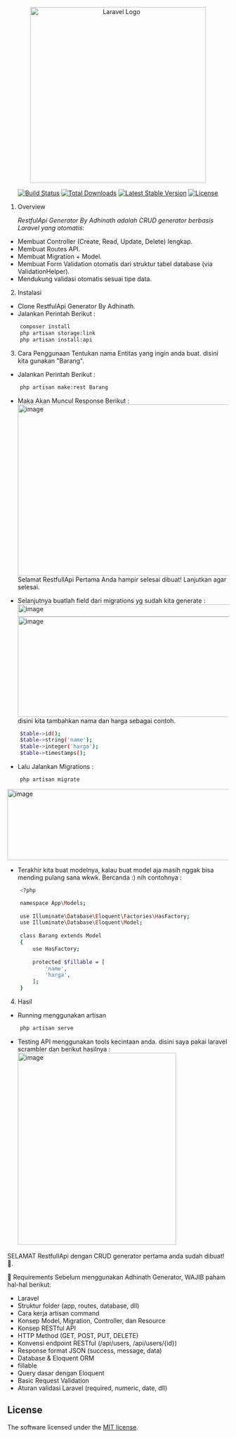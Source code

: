 <p align="center"><a href="https://laravel.com" target="_blank"><img src="https://raw.githubusercontent.com/laravel/art/master/logo-lockup/5%20SVG/2%20CMYK/1%20Full%20Color/laravel-logolockup-cmyk-red.svg" width="400" alt="Laravel Logo"></a></p>

<p align="center">
<a href="https://github.com/laravel/framework/actions"><img src="https://github.com/laravel/framework/workflows/tests/badge.svg" alt="Build Status"></a>
<a href="https://packagist.org/packages/laravel/framework"><img src="https://img.shields.io/packagist/dt/laravel/framework" alt="Total Downloads"></a>
<a href="https://packagist.org/packages/laravel/framework"><img src="https://img.shields.io/packagist/v/laravel/framework" alt="Latest Stable Version"></a>
<a href="https://packagist.org/packages/laravel/framework"><img src="https://img.shields.io/packagist/l/laravel/framework" alt="License"></a>
</p>

1. Overview


    *RestfulApi Generator By Adhinath adalah CRUD generator berbasis Laravel yang otomatis:*
-   Membuat Controller (Create, Read, Update, Delete) lengkap.
-   Membuat Routes API.
-   Membuat Migration + Model.
-   Membuat Form Validation otomatis dari struktur tabel database (via ValidationHelper).
-   Mendukung validasi otomatis sesuai tipe data.

2. Instalasi

-   Clone RestfulApi Generator By Adhinath.
-   Jalankan Perintah Berikut : 
```bash
    composer install
    php artisan storage:link
    php artisan install:api
```

3. Cara Penggunaan
   Tentukan nama Entitas yang ingin anda buat. disini kita gunakan "Barang".
   
-   Jalankan Perintah Berikut :
```bash
    php artisan make:rest Barang
```
-   Maka Akan Muncul Response Berikut :
    <img width="1395" height="389" alt="image" src="https://github.com/user-attachments/assets/847aaca3-00fc-4454-a927-0c08542ce3de" />
    Selamat RestfullApi Pertama Anda hampir selesai dibuat! Lanjutkan agar selesai.
    
-   Selanjutnya buatlah field dari migrations yg sudah kita generate :
    <img width="554" height="28" alt="image" src="https://github.com/user-attachments/assets/f6ad2e83-e08c-42be-95d3-5ff6913ab0ac" />
    <img width="610" height="228" alt="image" src="https://github.com/user-attachments/assets/9b850791-56cf-403c-8bca-5abe10653bc8" />
    disini kita tambahkan nama dan harga sebagai contoh.
```bash
    $table->id();
    $table->string('name');
    $table->integer('harga');
    $table->timestamps();
```
-   Lalu Jalankan Migrations :
```bash
    php artisan migrate
```
  <img width="1350" height="161" alt="image" src="https://github.com/user-attachments/assets/37c3a881-9724-48a6-9b66-95dac5d19b4f" />

-   Terakhir kita buat modelnya, kalau buat model aja masih nggak bisa mending pulang sana wkwk. Bercanda :) nih contohnya :
```bash
    <?php

    namespace App\Models;
    
    use Illuminate\Database\Eloquent\Factories\HasFactory;
    use Illuminate\Database\Eloquent\Model;
    
    class Barang extends Model
    {
        use HasFactory;
    
        protected $fillable = [
            'name',
            'harga',
        ];
    }

```

4. Hasil

-  Running menggunakan artisan
```bash
    php artisan serve
```
-  Testing API menggunakan tools kecintaan anda. disini saya pakai laravel scrambler dan berikut hasilnya :
    <img width="360" height="436" alt="image" src="https://github.com/user-attachments/assets/ce48314e-c6fb-4051-b160-8fc6d9bc36f8" />

SELAMAT RestfullApi dengan CRUD generator pertama anda sudah dibuat!🥳. 

📌 Requirements
Sebelum menggunakan Adhinath Generator, WAJIB paham hal-hal berikut:
- Laravel
- Struktur folder (app, routes, database, dll)
- Cara kerja artisan command
- Konsep Model, Migration, Controller, dan Resource
- Konsep RESTful API
- HTTP Method (GET, POST, PUT, DELETE)
- Konvensi endpoint RESTful (/api/users, /api/users/{id})
- Response format JSON (success, message, data)
- Database & Eloquent ORM
- fillable
- Query dasar dengan Eloquent
- Basic Request Validation
- Aturan validasi Laravel (required, numeric, date, dll)
## License

The software licensed under the [MIT license](https://opensource.org/licenses/MIT).
